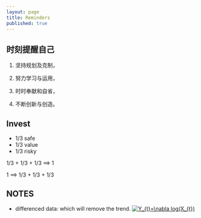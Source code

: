 ```yaml
---
layout: page
title: Reminders
published: true
---
```

## 时刻提醒自己

1. 坚持规划及克制，  

2. 努力学习与运用，  

3. 时时奉献和自省，  

4. 不断创新与创造。

## Invest
* 1/3 safe
* 1/3 value
* 1/3 risky

1/3 + 1/3 + 1/3 ==> 1

1 ==> 1/3 + 1/3 + 1/3

## NOTES
- differenced data: which will remove the trend. <a href="https://www.codecogs.com/eqnedit.php?latex=Y_{t}=\nabla&space;log(X_{t})" target="_blank"><img src="https://latex.codecogs.com/gif.latex?Y_{t}=\nabla&space;log(X_{t})" title="Y_{t}=\nabla log(X_{t})" /></a>

